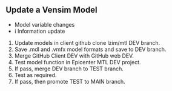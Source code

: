 ## Update a Vensim Model

- Model variable changes
- i Information update

1. Update models in client github clone lzim/mtl DEV branch.
2. Save .mdl and .vmfx model formats and save to DEV branch.
3. Merge GitHub Client DEV with GitHub web DEV.
4. Test model function in Epicenter MTL DEV project.
5. If pass, merge  DEV branch to TEST branch.
6. Test as required.
7. If pass, then promote TEST to MAIN branch. 
